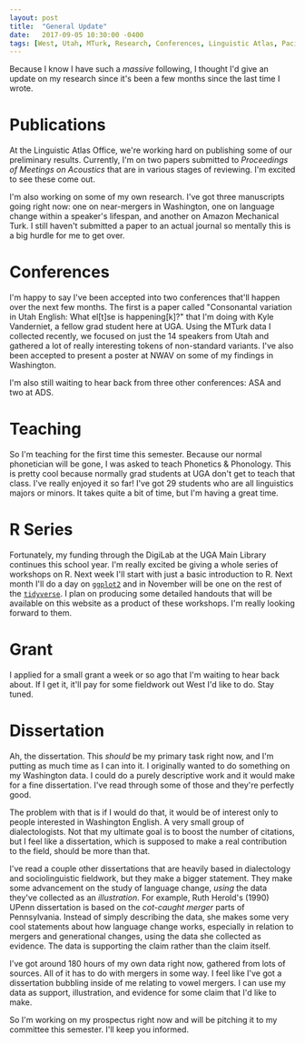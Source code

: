 ```yaml
---
layout: post
title:  "General Update"
date:   2017-09-05 10:30:00 -0400
tags: [West, Utah, MTurk, Research, Conferences, Linguistic Atlas, Pacific Northwest, Dissertation]
---
```


Because I know I have such a *massive* following, I thought I'd give an update on my research since it's been a few months since the last time I wrote. 

# Publications

At the Linguistic Atlas Office, we're working hard on publishing some of our preliminary results. Currently, I'm on two papers submitted to *Proceedings of Meetings on Acoustics* that are in various stages of reviewing. I'm excited to see these come out.

I'm also working on some of my own research. I've got three manuscripts going right now: one on near-mergers in Washington, one on language change within a speaker's lifespan, and another on Amazon Mechanical Turk. I still haven't submitted a paper to an actual journal so mentally this is a big hurdle for me to get over.

# Conferences

I'm happy to say I've been accepted into two conferences that'll happen over the next few months. The first is a paper called "Consonantal variation in Utah English: What el[t]se is happening[k]?" that I'm doing with Kyle Vanderniet, a fellow grad student here at UGA. Using the MTurk data I collected recently, we focused on just the 14 speakers from Utah and gathered a lot of really interesting tokens of non-standard variants. I've also been accepted to present a poster at NWAV on some of my findings in Washington. 

I'm also still waiting to hear back from three other conferences: ASA and two at ADS. 

# Teaching

So I'm teaching for the first time this semester. Because our normal phonetician will be gone, I was asked to teach Phonetics & Phonology. This is pretty cool because normally grad students at UGA don't get to teach that class. I've really enjoyed it so far! I've got 29 students who are all linguistics majors or minors. It takes quite a bit of time, but I'm having a great time.

# R Series

Fortunately, my funding through the DigiLab at the UGA Main Library continues this school year. I'm really excited be giving a whole series of workshops on R. Next week I'll start with just a basic introduction to R. Next month I'll do a day on [`ggplot2`](http://ggplot2.tidyverse.org) and in November will be one on the rest of the [`tidyverse`](http://www.tidyverse.org). I plan on producing some detailed handouts that will be available on this website as a product of these workshops. I'm really looking forward to them. 

# Grant

I applied for a small grant a week or so ago that I'm waiting to hear back about. If I get it, it'll pay for some fieldwork out West I'd like to do. Stay tuned.

# Dissertation

Ah, the dissertation. This *should* be my primary task right now, and I'm putting as much time as I can into it. I originally wanted to do something on my Washington data. I could do a purely descriptive work and it would make for a fine dissertation. I've read through some of those and they're perfectly good. 

The problem with that is if I would do that, it would be of interest only to people interested in Washington English. A very small group of dialectologists. Not that my ultimate goal is to boost the number of citations, but I feel like a dissertation, which is supposed to make a real contribution to the field, should be more than that. 

I've read a couple other dissertations that are heavily based in dialectology and sociolinguistic fieldwork, but they make a bigger statement. They make some advancement on the study of language change, *using* the data they've collected as an *illustration*. For example, Ruth Herold's (1990) UPenn dissertation is based on the *cot-caught merger* parts of Pennsylvania. Instead of simply describing the data, she makes some very cool statements about how language change works, especially in relation to mergers and generational changes, using the data she collected as evidence. The data is supporting the claim rather than the claim itself. 

I've got around 180 hours of my own data right now, gathered from lots of sources. All of it has to do with mergers in some way. I feel like I've got a dissertation bubbling inside of me relating to vowel mergers. I can use my data as support, illustration, and evidence for some claim that I'd like to make. 

So I'm working on my prospectus right now and will be pitching it to my committee this semester. I'll keep you informed. 